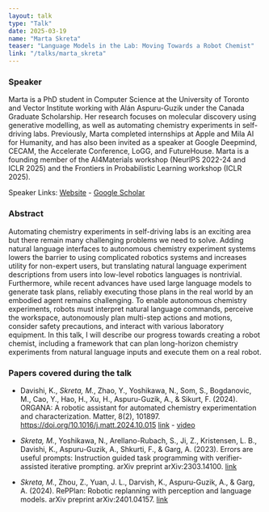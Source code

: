 ```yaml
---
layout: talk
type: "Talk"
date: 2025-03-19
name: "Marta Skreta"
teaser: "Language Models in the Lab: Moving Towards a Robot Chemist"
link: "/talks/marta_skreta"
---
```


### Speaker 
Marta is a PhD student in Computer Science at the University of Toronto and Vector Institute working with Alán Aspuru-Guzik under the Canada Graduate Scholarship. Her research focuses on molecular discovery using generative modelling, as well as automating chemistry experiments in self-driving labs. Previously, Marta completed internships at Apple and Mila AI for Humanity, and has also been invited as a speaker at Google Deepmind, CECAM, the Accelerate Conference, LoGG, and FutureHouse. Marta is a founding member of the AI4Materials workshop (NeurIPS 2022-24 and ICLR 2025) and the Frontiers in Probabilistic Learning workshop (ICLR 2025).

Speaker Links: [Website](https://martaskreta.notion.site/) - [Google Scholar](https://scholar.google.ca/citations?user=OYd3hjYAAAAJ&hl=en)

### Abstract 
Automating chemistry experiments in self-driving labs is an exciting area but there remain many challenging problems we need to solve. Adding natural language interfaces to autonomous chemistry experiment systems lowers the barrier to using complicated robotics systems and increases utility for non-expert users, but translating natural language experiment descriptions from users into low-level robotics languages is nontrivial. Furthermore, while recent advances have used large language models to generate task plans, reliably executing those plans in the real world by an embodied agent remains challenging. To enable autonomous chemistry experiments, robots must interpret natural language commands, perceive the workspace, autonomously plan multi-step actions and motions, consider safety precautions, and interact with various laboratory equipment. In this talk, I will describe our progress towards creating a robot chemist, including a framework that can plan long-horizon chemistry experiments from natural language inputs and execute them on a real robot.

### Papers covered during the talk
* Davishi, K., *Skreta, M.*, Zhao, Y., Yoshikawa, N., Som, S., Bogdanovic, M., Cao, Y., Hao, H., Xu, H., Aspuru-Guzik, A., & Sikurt, F. (2024). ORGANA: A robotic assistant for automated chemistry experimentation and characterization. Matter, 8(2), 101897. https://doi.org/10.1016/j.matt.2024.10.015 [link](https://www.cell.com/matter/fulltext/S2590-2385(24)00542-3) - [video](https://youtu.be/N6qMMwJ8hKQ?si=TIqhhLkctqMpRNMq)

* *Skreta, M.*, Yoshikawa, N., Arellano-Rubach, S., Ji, Z., Kristensen, L. B., Davishi, K., Aspuru-Guzik, A., Shkurti, F., & Garg, A. (2023). Errors are useful prompts: Instruction guided task programming with verifier-assisted iterative prompting. arXiv preprint arXiv:2303.14100. [link](https://doi.org/10.48550/arXiv.2303.14100) 

* *Skreta, M.*, Zhou, Z., Yuan, J. L., Darvish, K., Aspuru-Guzik, A., & Garg, A. (2024). RePPlan: Robotic replanning with perception and language models. arXiv preprint arXiv:2401.04157. [link](https://doi.org/10.48550/arXiv.2401.04157)

